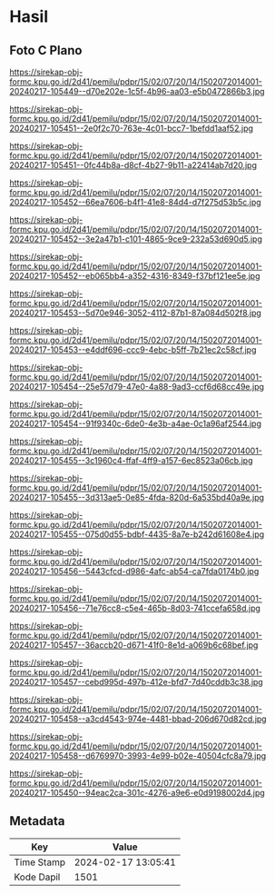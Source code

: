 # Hasil

## Foto C Plano

https://sirekap-obj-formc.kpu.go.id/2d41/pemilu/pdpr/15/02/07/20/14/1502072014001-20240217-105449--d70e202e-1c5f-4b96-aa03-e5b0472866b3.jpg

https://sirekap-obj-formc.kpu.go.id/2d41/pemilu/pdpr/15/02/07/20/14/1502072014001-20240217-105451--2e0f2c70-763e-4c01-bcc7-1befdd1aaf52.jpg

https://sirekap-obj-formc.kpu.go.id/2d41/pemilu/pdpr/15/02/07/20/14/1502072014001-20240217-105451--0fc44b8a-d8cf-4b27-9b11-a22414ab7d20.jpg

https://sirekap-obj-formc.kpu.go.id/2d41/pemilu/pdpr/15/02/07/20/14/1502072014001-20240217-105452--66ea7606-b4f1-41e8-84d4-d7f275d53b5c.jpg

https://sirekap-obj-formc.kpu.go.id/2d41/pemilu/pdpr/15/02/07/20/14/1502072014001-20240217-105452--3e2a47b1-c101-4865-9ce9-232a53d690d5.jpg

https://sirekap-obj-formc.kpu.go.id/2d41/pemilu/pdpr/15/02/07/20/14/1502072014001-20240217-105452--eb065bb4-a352-4316-8349-f37bf121ee5e.jpg

https://sirekap-obj-formc.kpu.go.id/2d41/pemilu/pdpr/15/02/07/20/14/1502072014001-20240217-105453--5d70e946-3052-4112-87b1-87a084d502f8.jpg

https://sirekap-obj-formc.kpu.go.id/2d41/pemilu/pdpr/15/02/07/20/14/1502072014001-20240217-105453--e4ddf696-ccc9-4ebc-b5ff-7b21ec2c58cf.jpg

https://sirekap-obj-formc.kpu.go.id/2d41/pemilu/pdpr/15/02/07/20/14/1502072014001-20240217-105454--25e57d79-47e0-4a88-9ad3-ccf6d68cc49e.jpg

https://sirekap-obj-formc.kpu.go.id/2d41/pemilu/pdpr/15/02/07/20/14/1502072014001-20240217-105454--91f9340c-6de0-4e3b-a4ae-0c1a96af2544.jpg

https://sirekap-obj-formc.kpu.go.id/2d41/pemilu/pdpr/15/02/07/20/14/1502072014001-20240217-105455--3c1960c4-ffaf-4ff9-a157-6ec8523a06cb.jpg

https://sirekap-obj-formc.kpu.go.id/2d41/pemilu/pdpr/15/02/07/20/14/1502072014001-20240217-105455--3d313ae5-0e85-4fda-820d-6a535bd40a9e.jpg

https://sirekap-obj-formc.kpu.go.id/2d41/pemilu/pdpr/15/02/07/20/14/1502072014001-20240217-105455--075d0d55-bdbf-4435-8a7e-b242d61608e4.jpg

https://sirekap-obj-formc.kpu.go.id/2d41/pemilu/pdpr/15/02/07/20/14/1502072014001-20240217-105456--5443cfcd-d986-4afc-ab54-ca7fda0174b0.jpg

https://sirekap-obj-formc.kpu.go.id/2d41/pemilu/pdpr/15/02/07/20/14/1502072014001-20240217-105456--71e76cc8-c5e4-465b-8d03-741ccefa658d.jpg

https://sirekap-obj-formc.kpu.go.id/2d41/pemilu/pdpr/15/02/07/20/14/1502072014001-20240217-105457--36accb20-d671-41f0-8e1d-a069b6c68bef.jpg

https://sirekap-obj-formc.kpu.go.id/2d41/pemilu/pdpr/15/02/07/20/14/1502072014001-20240217-105457--cebd995d-497b-412e-bfd7-7d40cddb3c38.jpg

https://sirekap-obj-formc.kpu.go.id/2d41/pemilu/pdpr/15/02/07/20/14/1502072014001-20240217-105458--a3cd4543-974e-4481-bbad-206d670d82cd.jpg

https://sirekap-obj-formc.kpu.go.id/2d41/pemilu/pdpr/15/02/07/20/14/1502072014001-20240217-105458--d6769970-3993-4e99-b02e-40504cfc8a79.jpg

https://sirekap-obj-formc.kpu.go.id/2d41/pemilu/pdpr/15/02/07/20/14/1502072014001-20240217-105450--94eac2ca-301c-4276-a9e6-e0d9198002d4.jpg


## Metadata

| Key        | Value               |
| ---------- | ------------------- |
| Time Stamp | 2024-02-17 13:05:41 |
| Kode Dapil | 1501                |



